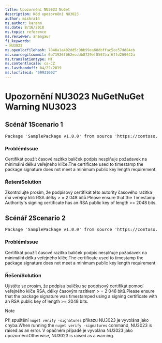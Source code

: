 ```yaml
---
title: Upozornění NU3023 NuGet
description: Kód upozornění NU3023
author: mishra14
ms.author: karann
ms.date: 8/16/2018
ms.topic: reference
ms.reviewer: anangaur
f1_keywords:
- NU3023
ms.openlocfilehash: 7848a1a402dd5c9bb99ea68dbffac5ee57dd84eb
ms.sourcegitcommit: 6b71926f062ecddb8729ef8567baf67fd269642a
ms.translationtype: MT
ms.contentlocale: cs-CZ
ms.lasthandoff: 04/22/2019
ms.locfileid: "59931602"
---
```

# <a name="nuget-warning-nu3023"></a><span data-ttu-id="d9b79-103">Upozornění NU3023 NuGet</span><span class="sxs-lookup"><span data-stu-id="d9b79-103">NuGet Warning NU3023</span></span>

## <a name="scenario-1"></a><span data-ttu-id="d9b79-104">Scénář 1</span><span class="sxs-lookup"><span data-stu-id="d9b79-104">Scenario 1</span></span>

<pre>Package 'SamplePackage v1.0.0' from source 'https://contoso.com/index.json': The timestamp certificate does not meet a minimum public key length requirement.</pre>

### <a name="issue"></a><span data-ttu-id="d9b79-105">Problém</span><span class="sxs-lookup"><span data-stu-id="d9b79-105">Issue</span></span>

<span data-ttu-id="d9b79-106">Certifikát použít časové razítko balíček podpis nesplňuje požadavek na minimální délku veřejného klíče.</span><span class="sxs-lookup"><span data-stu-id="d9b79-106">The certificate used to timestamp the package signature does not meet a minimum public key length requirement.</span></span>


### <a name="solution"></a><span data-ttu-id="d9b79-107">Řešení</span><span class="sxs-lookup"><span data-stu-id="d9b79-107">Solution</span></span>

<span data-ttu-id="d9b79-108">Zkontrolujte prosím, že podpisový certifikát této autority časového razítka má veřejný klíč RSA délky > = 2 048 bitů.</span><span class="sxs-lookup"><span data-stu-id="d9b79-108">Please ensure that the  Timestamp Authority's signing certificate has an RSA public key of length >= 2048 bits.</span></span>



## <a name="scenario-2"></a><span data-ttu-id="d9b79-109">Scénář 2</span><span class="sxs-lookup"><span data-stu-id="d9b79-109">Scenario 2</span></span>

<pre>Package 'SamplePackage v1.0.0' from source 'https://contoso.com/index.json': The primary signature's timestamp certificate does not meet a minimum public key length requirement.</pre>

### <a name="issue"></a><span data-ttu-id="d9b79-110">Problém</span><span class="sxs-lookup"><span data-stu-id="d9b79-110">Issue</span></span>

<span data-ttu-id="d9b79-111">Certifikát použít časové razítko balíček podpis nesplňuje požadavek na minimální délku veřejného klíče.</span><span class="sxs-lookup"><span data-stu-id="d9b79-111">The certificate used to timestamp the package signature does not meet a minimum public key length requirement.</span></span>


### <a name="solution"></a><span data-ttu-id="d9b79-112">Řešení</span><span class="sxs-lookup"><span data-stu-id="d9b79-112">Solution</span></span>

<span data-ttu-id="d9b79-113">Ujistěte se prosím, že podpisu balíčku se podpisový certifikát pomocí veřejného klíče RSA, délky časovým razítkem > = 2 048 bitů.</span><span class="sxs-lookup"><span data-stu-id="d9b79-113">Please ensure that the package signature was timestamped using a signing certificate with an RSA public key of length >= 2048 bits.</span></span>


> [!Note]
> <span data-ttu-id="d9b79-114">Při spuštění `nuget verify -signatures` příkazu NU3023 je vyvolána jako chyba.</span><span class="sxs-lookup"><span data-stu-id="d9b79-114">When running the `nuget verify -signatures` command, NU3023 is raised as an error.</span></span> <span data-ttu-id="d9b79-115">V opačném případě je vyvolána NU3023 jako upozornění.</span><span class="sxs-lookup"><span data-stu-id="d9b79-115">Otherwise, NU3023 is raised as a warning.</span></span>